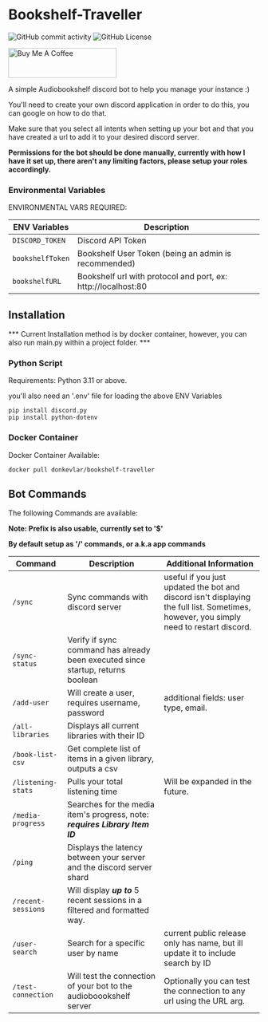 # Bookshelf-Traveller

![GitHub commit activity](https://img.shields.io/github/commit-activity/y/donkevlar/Bookshelf-Traveller)
![GitHub License](https://img.shields.io/github/license/donkevlar/Bookshelf-Traveller)

<a href="https://www.buymeacoffee.com/donkevlar" target="_blank"><img src="https://cdn.buymeacoffee.com/buttons/v2/default-green.png" alt="Buy Me A Coffee" style="height: 60px !important;width: 217px !important;" ></a>


A simple Audiobookshelf discord bot to help you manage your instance :)

You'll need to create your own discord application in order to do this, you can google on how to do that. 

Make sure that you select all intents when setting up your bot and that you have created a url to add it to your desired discord server.

**Permissions for the bot should be done manually, currently with how I have it set up, there aren't any limiting factors, please setup your roles accordingly.**

### Environmental Variables
ENVIRONMENTAL VARS REQUIRED:

| ENV Variables      | Description                                                   |
|--------------------|---------------------------------------------------------------|
| `DISCORD_TOKEN`  | Discord API Token                                             |
| `bookshelfToken` | Bookshelf User Token (being an admin is recommended)          |
| `bookshelfURL`   | Bookshelf url with protocol and port, ex: http://localhost:80 |

## Installation
*** Current Installation method is by docker container, however, you can also run main.py within a project folder. ***
### Python Script
Requirements: Python 3.11 or above.

you'll also need an '.env' file for loading the above ENV Variables
```
pip install discord.py
pip install python-dotenv
```
### Docker Container
Docker Container Available:

```
docker pull donkevlar/bookshelf-traveller
```

## Bot Commands
The following Commands are available:

**Note: Prefix is also usable, currently set to '$'**

**By default setup as '/' commands, or a.k.a app commands**

| Command               | Description                                                                     | Additional Information                                                                                                                 |
|-----------------------|---------------------------------------------------------------------------------|----------------------------------------------------------------------------------------------------------------------------------------|
| `/sync`                  | Sync commands with discord server                                               | useful if you just updated the bot and discord isn't displaying the full list. Sometimes, however, you simply need to restart discord. |
| `/sync-status `          | Verify if sync command has already been executed since startup, returns boolean |
| `/add-user`              | Will create a user, requires username, password                                 | additional fields: user type, email.                                                                                                   |
| `/all-libraries`         | Displays all current libraries with their ID                                    |                                                                                                                                        |
|`/book-list-csv`  |Get complete list of items in a given library, outputs a csv||
| `/listening-stats`       | Pulls your total listening time                                                 | Will be expanded in the future.                                                                                                        |
| `/media-progress`        | Searches for the media item's progress, note: ***requires Library Item ID***    |                                                                                                                                        |
| `/ping`                  | Displays the latency between your server and the discord server shard           |                                                                                                                                        |
| `/recent-sessions`       | Will display ***up to*** 5 recent sessions in a filtered and formatted way.     |                                                                                                                                        |
 | `/user-search`           | Search for a specific user by name                                              | current public release only has name, but ill update it to include search by ID                                                        |
| `/test-connection`       | Will test the connection of your bot to the audioboookshelf server              | Optionally you can test the connection to any url using the URL arg.                                                                   |
